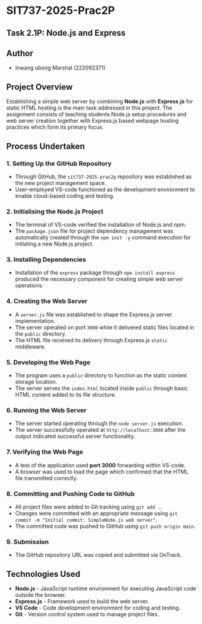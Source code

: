 # SIT737-2025-Prac2P 
## Task 2.1P: Node.js and Express

## Author
- Inwang ubong Marshal (222092371)

## Project Overview
Establishing a simple web server by combining **Node.js** with **Express.js** for static HTML hosting is the main task addressed in this project. The assignment consists of teaching students Node.js setup procedures and web server creation together with Express.js based webpage hosting practices which form its primary focus.

## Process Undertaken

### 1. Setting Up the GitHub Repository
- Through GitHub, the `sit737-2025-prac2p` repository was established as the new project management space.
- User-employed VS-code functioned as the development environment to enable cloud-based coding and testing.

### 2. Initialising the Node.js Project
- The terminal of VS-code verified the installation of Node.js and npm.
- The `package.json` file for project dependency management was automatically created through the `npm init -y` command execution for initiating a new Node.js project.

### 3. Installing Dependencies
- Installation of the `express` package through `npm install express` produced the necessary component for creating simple web server operations.

### 4. Creating the Web Server
- A `server.js` file was established to shape the Express.js server implementation.
- The server operated on port `3000` while it delivered static files located in the `public` directory.
- The HTML file received its delivery through Express.js `static` middleware.

### 5. Developing the Web Page
- The program uses a `public` directory to function as the static content storage location.
- The server serves the `index.html` located inside `public` through basic HTML content added to its file structure.

### 6. Running the Web Server
- The server started operating through the `node server.js` execution.
- The server successfully operated at `http://localhost:3000` after the output indicated successful server functionality.

### 7. Verifying the Web Page
- A test of the application used **port 3000** forwarding within VS-code.
- A browser was used to load the page which confirmed that the HTML file transmitted correctly.

### 8. Committing and Pushing Code to GitHub
- All project files were added to Git tracking using `git add .`.
- Changes were committed with an appropriate message using `git commit -m "Initial commit: SimpleNode.js web server"`.
- The committed code was pushed to GitHub using `git push origin main`.

### 9. Submission
- The GitHub repository URL was copied and submitted via OnTrack.

## Technologies Used
- **Node.js** - JavaScript runtime environment for executing JavaScript code outside the browser.
- **Express.js** - Framework used to build the web server.
- **VS Code** - Code development environment for coding and testing.
- **Git** - Version control system used to manage project files.
